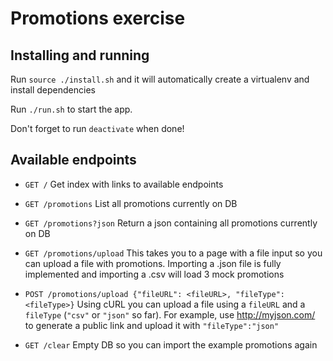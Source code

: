 # Promotions exercise

## Installing and running

Run `source ./install.sh` and it will automatically create a virtualenv and install dependencies

Run `./run.sh` to start the app.

Don't forget to run `deactivate` when done!

## Available endpoints

- `GET /`
Get index with links to available endpoints

- `GET /promotions`
List all promotions currently on DB


- `GET /promotions?json`
Return a json containing all promotions currently on DB

- `GET /promotions/upload`
This takes you to a page with a file input so you can upload a file with promotions.
Importing a .json file is fully implemented and importing a .csv will load 3 mock promotions


- `POST /promotions/upload {"fileURL": <fileURL>, "fileType": <fileType>}`
Using cURL you can upload a file using a `fileURL` and a `fileType` (`"csv"` or `"json"` so far).
For example, use http://myjson.com/ to generate a public link and upload it with `"fileType":"json"`


- `GET /clear`
Empty DB so you can import the example promotions again

